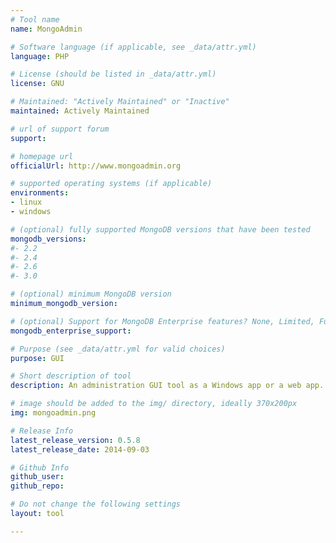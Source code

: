 ```yaml
---
# Tool name
name: MongoAdmin

# Software language (if applicable, see _data/attr.yml)
language: PHP

# License (should be listed in _data/attr.yml)
license: GNU

# Maintained: "Actively Maintained" or "Inactive"
maintained: Actively Maintained

# url of support forum
support: 

# homepage url
officialUrl: http://www.mongoadmin.org

# supported operating systems (if applicable)
environments:
- linux
- windows

# (optional) fully supported MongoDB versions that have been tested
mongodb_versions:
#- 2.2
#- 2.4
#- 2.6
#- 3.0

# (optional) minimum MongoDB version
minimum_mongodb_version:

# (optional) Support for MongoDB Enterprise features? None, Limited, Full
mongodb_enterprise_support: 

# Purpose (see _data/attr.yml for valid choices)
purpose: GUI

# Short description of tool
description: An administration GUI tool as a Windows app or a web app.

# image should be added to the img/ directory, ideally 370x200px
img: mongoadmin.png

# Release Info
latest_release_version: 0.5.8
latest_release_date: 2014-09-03

# Github Info
github_user: 
github_repo: 

# Do not change the following settings
layout: tool

---
```

